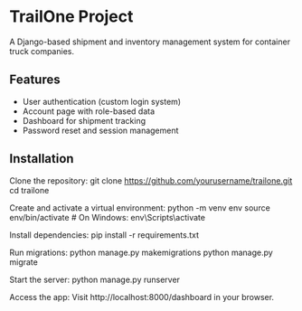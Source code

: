 # TrailOne Project

A Django-based shipment and inventory management system for container truck companies.

## Features

- User authentication (custom login system)
- Account page with role-based data
- Dashboard for shipment tracking
- Password reset and session management

## Installation

Clone the repository:
   git clone https://github.com/yourusername/trailone.git
   cd trailone
   
Create and activate a virtual environment:
  python -m venv env
  source env/bin/activate  # On Windows: env\Scripts\activate

Install dependencies:
  pip install -r requirements.txt

Run migrations:
  python manage.py makemigrations
  python manage.py migrate

Start the server:
  python manage.py runserver
  
Access the app:
  Visit http://localhost:8000/dashboard in your browser.
